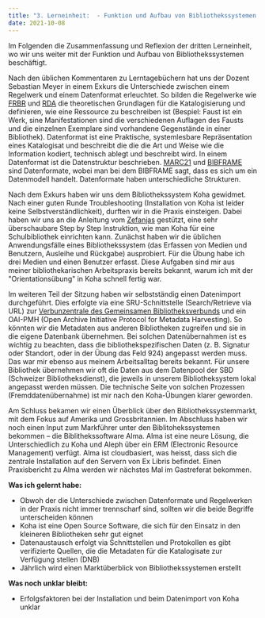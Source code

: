 ```yaml
---
title: "3. Lerneinheit:  - Funktion und Aufbau von Bibliothekssystemen 3/2"
date: 2021-10-08
---
```


Im Folgenden die Zusammenfassung und Reflexion der dritten Lerneinheit, wo wir uns weiter mit der Funktion und Aufbau von Bibliothekssystemen beschäftigt.

Nach den üblichen Kommentaren zu Lerntagebüchern hat uns der Dozent Sebastian Meyer in einem Exkurs die Unterschiede zwischen einem Regelwerk und einem Datenformat erleuchtet. So bilden die Regelwerke wie [FRBR](https://de.wikipedia.org/wiki/Functional_Requirements_for_Bibliographic_Records) und [RDA](https://de.wikipedia.org/wiki/Resource_Description_and_Access) die theoretischen Grundlagen für die Katalogisierung und definieren, wie eine Ressource zu beschreiben ist (Bespiel: Faust ist ein Werk, sine Manifestationen sind die verschiedenen Auflagen des Fausts und die einzelnen Exemplare sind vorhandene Gegenstände in einer Bibliothek). 
Datenformat ist eine Praktische, systemlesbare Repräsentation eines Katalogisat und beschreibt die die die Art und Weise wie die Information kodiert, technisch ablegt und beschreibt wird. In einem Datenformat ist die Datenstruktur beschrieben. [MARC21](https://de.wikipedia.org/wiki/Machine-Readable_Cataloging) und [BIBFRAME](https://de.wikipedia.org/wiki/BIBFRAME#:~:text=BIBFRAME%20(Bibliographic%20Framework)%20ist%20ein,der%20bibliothekarischen%20Community%20zu%20erh%C3%B6hen) sind Datenformate, wobei man bei dem BIBFRAME sagt, dass es sich um ein Datenmodell handelt. Datenformate haben unterschiedliche Strukturen. 

Nach dem Exkurs haben wir uns dem Bibliothekssystem Koha gewidmet. Nach einer guten Runde Troubleshooting (Installation von Koha ist leider keine Selbstverständlichkeit), durften wir in die Praxis einsteigen. Dabei haben wir uns an die Anleitung vom [Zefanjas](https://zefanjas.de/wie-man-koha-installiert-und-fuer-schulen-einrichtet-teil-1/) gestützt, eine sehr überschaubare Step by Step Instruktion, wie man Koha für eine Schulbibliothek einrichten kann. 
Zunächst haben wir die üblichen Anwendungsfälle eines Bibliothekssystem (das Erfassen von Medien und Benutzern, Ausleihe und Rückgabe) ausprobiert. Für die Übung habe ich drei Medien und einen Benutzer erfasst. Diese Aufgaben sind mir aus meiner bibliothekarischen Arbeitspraxis bereits bekannt, warum ich mit der "Orientationsübung" in Koha schnell fertig war. 

Im weiteren Teil der Sitzung haben wir selbstständig einen Datenimport durchgeführt. Dies erfolgte via eine SRU-Schnittstelle (Search/Retrieve via URL) zur [Verbunzentrale des Gemeinsamen Bibliotheksverbunds](https://www.gbv.de/front-page) und ein OAI-PMH (Open Archive Initiative Protocol for Metadata Harvesting). So könnten wir die Metadaten aus anderen Bibliotheken zugreifen und sie in die eigene Datenbank übernehmen. Bei solchen Datenübernahmen ist es wichtig zu beachten, dass die bibliothekspezifischen Daten (z. B. Signatur oder Standort, oder in der Übung das Feld 924) angepasst werden muss. Das war mir ebenso aus meinem Arbeitsalltag bereits bekannt. Für unsere Bibliothek übernehmen wir oft die Daten aus dem Datenpool der SBD (Schweizer Bibliotheksdienst), die jeweils in unserem Bibliotheksystem lokal angepasst werden müssen. Die technische Seite von solchen Prozessen (Fremddatenübernahme) ist mir nach den Koha-Übungen klarer geworden. 

Am Schluss bekamen wir einen Überblick über den Bibliothekssystemmarkt, mit dem Fokus auf Amerika und Grossbritannien. Im Abschluss haben wir noch einen Input zum Markführer unter den Biblitohekssystemen bekommen – die Biblithekssoftware Alma. Alma ist eine neure Lösung, die Unterschiedlich zu Koha und Aleph über ein ERM (Electronic Resource Management) verfügt. Alma ist cloudbasiert, was heisst, dass sich die zentrale Installation auf den Servern von Ex Libris befindet. Einen Praxisbericht zu Alma werden wir nächstes Mal im Gastreferat bekommen. 

**Was ich gelernt habe:**
-	Obwoh der die Unterschiede zwischen Datenformate und Regelwerken in der Praxis nicht immer trennscharf sind, sollten wir die beide Begriffe unterscheiden können
-	Koha ist eine Open Source Software, die sich für den Einsatz in den kleineren Bibliotheken sehr gut eignet  
-	Datenaustausch erfolgt via Schnittstellen und Protokollen es gibt verifizierte Quellen, die die Metadaten für die Katalogisate zur Verfügung stellen (DNB) 
-	Jährlich wird einen Marktüberblick von Bibliothekssystemen erstellt

**Was noch unklar bleibt:**
-	Erfolgsfaktoren bei der Installation und beim Datenimport von Koha unklar
